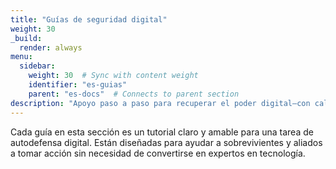 ```yaml
---
title: "Guías de seguridad digital"
weight: 30
_build:
  render: always
menu:
  sidebar:
    weight: 30  # Sync with content weight
    identifier: "es-guias"
    parent: "es-docs"  # Connects to parent section
description: "Apoyo paso a paso para recuperar el poder digital—con calma, enfoque, una acción a la vez."
---
```


Cada guía en esta sección es un tutorial claro y amable para una tarea de autodefensa digital. Están diseñadas para ayudar a sobrevivientes y aliados a tomar acción sin necesidad de convertirse en expertos en tecnología.
